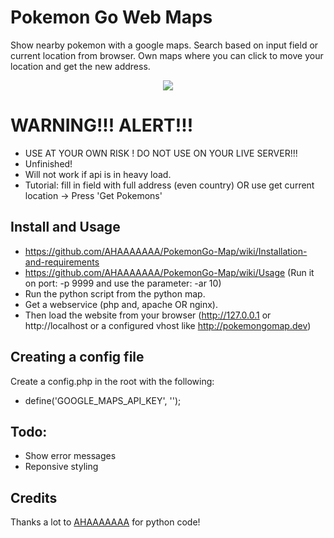 # Pokemon Go Web Maps
Show nearby pokemon with a google maps.
Search based on input field or current location from browser.
Own maps where you can click to move your location and get the new address.

<p align="center">
<img src="https://raw.githubusercontent.com/DjustinK/pokemon-go-web/master/screenshot.png">
</p>

# WARNING!!! ALERT!!!

 * USE AT YOUR OWN RISK ! DO NOT USE ON YOUR LIVE SERVER!!!
 * Unfinished!
 * Will not work if api is in heavy load.
 * Tutorial: fill in field with full address (even country) OR use get current location -> Press 'Get Pokemons'

## Install and Usage

 * https://github.com/AHAAAAAAA/PokemonGo-Map/wiki/Installation-and-requirements
 * https://github.com/AHAAAAAAA/PokemonGo-Map/wiki/Usage (Run it on port: -p 9999 and use the parameter: -ar 10)
 * Run the python script from the python map.
 * Get a webservice (php and, apache OR nginx).
 * Then load the website from your browser (http://127.0.0.1 or http://localhost or a configured vhost like http://pokemongomap.dev)

## Creating a config file
Create a config.php in the root with the following:

 * define('GOOGLE_MAPS_API_KEY', '');

## Todo:

 * Show error messages
 * Reponsive styling

## Credits
Thanks a lot to [AHAAAAAAA](https://github.com/AHAAAAAAA/PokemonGo-Map) for python code!

